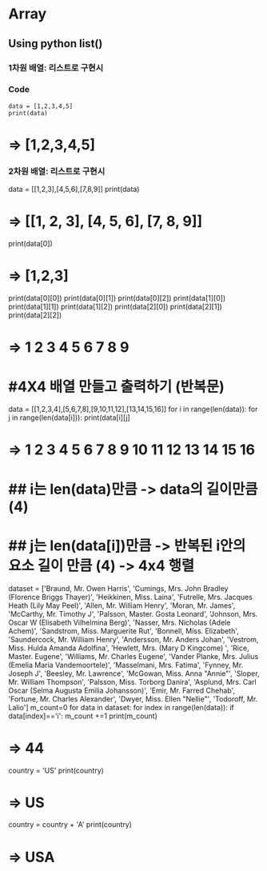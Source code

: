 # Array
## Using python list()

### 1차원 배열: 리스트로 구현시
### Code
```
data = [1,2,3,4,5]
print(data)
```
# => [1,2,3,4,5]



### 2차원 배열: 리스트로 구현시
data = [[1,2,3],[4,5,6],[7,8,9]]
print(data)

# => [[1, 2, 3], [4, 5, 6], [7, 8, 9]]

print(data[0])

# => [1,2,3]


print(data[0][0])
print(data[0][1])
print(data[0][2])
print(data[1][0])
print(data[1][1])
print(data[1][2])
print(data[2][0])
print(data[2][1])
print(data[2][2])

# => 1 2 3 4 5 6 7 8 9




# #4X4 배열 만들고 출력하기 (반복문)
data = [[1,2,3,4],[5,6,7,8],[9,10,11,12],[13,14,15,16]]
for i in range(len(data)):
    for j in range(len(data[i])):
        print(data[i][j]

# => 1 2 3 4 5 6 7 8 9 10 11 12 13 14 15 16
              
# ## i는 len(data)만큼 -> data의 길이만큼(4)
# ## j는 len(data[i])만큼 -> 반복된 i안의 요소 길이 만큼 (4) -> 4x4 행렬
              
              
              

dataset = ['Braund, Mr. Owen Harris',
'Cumings, Mrs. John Bradley (Florence Briggs Thayer)',
'Heikkinen, Miss. Laina',
'Futrelle, Mrs. Jacques Heath (Lily May Peel)',
'Allen, Mr. William Henry',
'Moran, Mr. James',
'McCarthy, Mr. Timothy J',
'Palsson, Master. Gosta Leonard',
'Johnson, Mrs. Oscar W (Elisabeth Vilhelmina Berg)',
'Nasser, Mrs. Nicholas (Adele Achem)',
'Sandstrom, Miss. Marguerite Rut',
'Bonnell, Miss. Elizabeth',
'Saundercock, Mr. William Henry',
'Andersson, Mr. Anders Johan',
'Vestrom, Miss. Hulda Amanda Adolfina',
'Hewlett, Mrs. (Mary D Kingcome) ',
'Rice, Master. Eugene',
'Williams, Mr. Charles Eugene',
'Vander Planke, Mrs. Julius (Emelia Maria Vandemoortele)',
'Masselmani, Mrs. Fatima',
'Fynney, Mr. Joseph J',
'Beesley, Mr. Lawrence',
'McGowan, Miss. Anna "Annie"',
'Sloper, Mr. William Thompson',
'Palsson, Miss. Torborg Danira',
'Asplund, Mrs. Carl Oscar (Selma Augusta Emilia Johansson)',
'Emir, Mr. Farred Chehab',
'Fortune, Mr. Charles Alexander',
'Dwyer, Miss. Ellen "Nellie"',
'Todoroff, Mr. Lalio']
m_count=0
for data in dataset:
    for index in range(len(data)):
        if data[index]=='i':
            m_count +=1
print(m_count)

# => 44



country = 'US'
print(country)

# => US

country = country + 'A'
print(country)

# => USA




